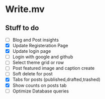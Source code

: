 # Write.mv

## Stuff to do

- [ ] Blog and Post insights
- [x] Update Registeration Page
- [x] Update login page
- [ ] Login with google and github
- [ ] Select theme grid or row
- [ ] Post featured image and caption create
- [ ] Soft delete for post
- [x] Tabs for posts (published,drafted,trashed)
- [x] Show counts on posts tab
- [ ] Optimize Database queries